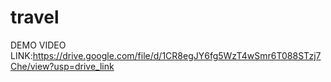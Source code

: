 # travel
DEMO VIDEO LINK:https://drive.google.com/file/d/1CR8egJY6fg5WzT4wSmr6T088STzj7Che/view?usp=drive_link
